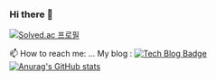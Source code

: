 ### Hi there 👋

[![Solved.ac
프로필](http://mazassumnida.wtf/api/generate_badge?boj=mh1kim)](https://solved.ac/mh1kim)

 📫 How to reach me: ...
 My blog : [![Tech Blog Badge](https://img.shields.io/badge/T-blog-blue)](https://aimk12.tistory.com/)
 [![Anurag's GitHub stats](https://github-readme-stats.vercel.app/api?username=MyunghyunNero)](https://github.com/anuraghazra/github-readme-stats)

<!--
**MyunghyunNero/MyunghyunNero** is a ✨ _special_ ✨ repository because its `README.md` (this file) appears on your GitHub profile.

Here are some ideas to get you started:

- 🔭 I’m currently working on ...
- 🌱 I’m currently learning ...
- 👯 I’m looking to collaborate on ...
- 🤔 I’m looking for help with ...
- 💬 Ask me about ...
-
- 😄 Pronouns: ...
- ⚡ Fun fact: ...
-->
